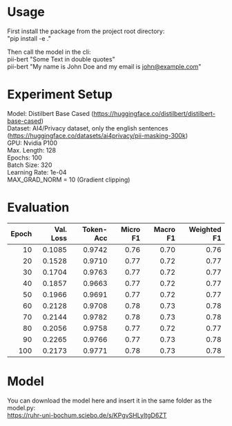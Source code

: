 # Usage
First install the package from the project root directory: <br/>
"pip install -e ." <br/>
 
Then call the model in the cli: <br/>
pii-bert "Some Text in double quotes" <br/>
pii-bert "My name is John Doe and my email is john@example.com" <br/>

# Experiment Setup
Model: Distilbert Base Cased (https://huggingface.co/distilbert/distilbert-base-cased) <br/>
Dataset: AI4/Privacy dataset, only the english sentences (https://huggingface.co/datasets/ai4privacy/pii-masking-300k) <br/>
GPU: Nvidia P100 <br/>
Max. Length: 128 <br/>
Epochs: 100 <br/>
Batch Size: 320 <br/>
Learning Rate: 1e-04 <br/>
MAX_GRAD_NORM = 10 (Gradient clipping) <br/>

# Evaluation
| Epoch | Val. Loss | Token-Acc | Micro F1 | Macro F1 | Weighted F1 |
|------:|---------:|----------:|---------:|---------:|------------:|
| 10   | 0.1085 | 0.9742 | 0.76 | 0.70 | 0.76 |
| 20   | 0.1528 | 0.9710 | 0.77 | 0.72 | 0.77 |
| 30   | 0.1704 | 0.9763 | 0.77 | 0.72 | 0.77 |
| 40   | 0.1857 | 0.9663 | 0.77 | 0.72 | 0.77 |
| 50   | 0.1966 | 0.9691 | 0.77 | 0.72 | 0.77 |
| 60   | 0.2128 | 0.9708 | 0.78 | 0.73 | 0.78 |
| 70   | 0.2144 | 0.9782 | 0.78 | 0.73 | 0.78 |
| 80   | 0.2056 | 0.9758 | 0.77 | 0.72 | 0.77 |
| 90   | 0.2265 | 0.9766 | 0.77 | 0.73 | 0.78 |
| 100  | 0.2173 | 0.9771 | 0.78 | 0.73 | 0.78 |

# Model 
You can download the model here and insert it in the same folder as the model.py: <br/>
https://ruhr-uni-bochum.sciebo.de/s/KPgvSHLyItgD6ZT

